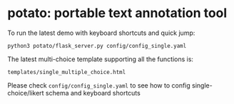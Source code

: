# potato: portable text annotation tool

To run the latest demo with keyboard shortcuts and quick jump:

    python3 potato/flask_server.py config/config_single.yaml 
    
The latest multi-choice template supporting all the functions is:
    
    templates/single_multiple_choice.html
    
Please check `config/config_single.yaml` to see how to config single-choice/likert schema and keyboard shortcuts
    
   
